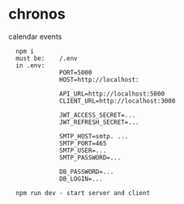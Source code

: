 # chronos
calendar events

      npm i
      must be:    /.env
      in .env:    
                  PORT=5000
                  HOST=http://localhost:

                  API_URL=http://localhost:5000
                  CLIENT_URL=http://localhost:3000

                  JWT_ACCESS_SECRET=...
                  JWT_REFRESH_SECRET=...

                  SMTP_HOST=smtp. ...
                  SMTP_PORT=465
                  SMTP_USER=...
                  SMTP_PASSWORD=...

                  DB_PASSWORD=...
                  DB_LOGIN=...

      npm run dev - start server and client